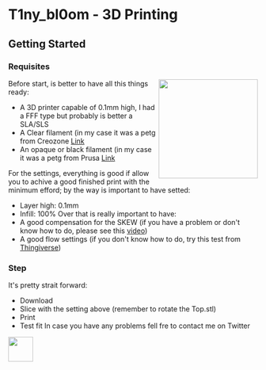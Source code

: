 # T1ny_bl0om - 3D Printing

## Getting Started

### Requisites

<img align="right" width="200" height="200" src="https://github.com/Raffa2s/T1ny_bl0om/blob/T1ny_bl0om/master/Images/photo_2019-07-17_12-13-25.jpg"> Before start, is better to have all this things ready:
* A 3D printer capable of 0.1mm high, I had a FFF type but probably is better a SLA/SLS
* A Clear filament (in my case it was a petg from Creozone [Link](https://www.aliexpress.com/item/32830591502.html?ws_ab_test=searchweb0_0%2Csearchweb201602_8_10065_10068_319_317_10696_10084_453_10083_454_10618_10304_10307_10820_10821_537_10302_536_10843_10059_10884_10887_321_322_10103%2Csearchweb201603_52%2CppcSwitch_0&algo_expid=12bb8986-55f0-40f5-9eec-46a4e6282a33-1&algo_pvid=12bb8986-55f0-40f5-9eec-46a4e6282a33)
* An opaque or black filament (in my case it was a petg from Prusa [Link](https://shop.prusa3d.com/en/prusament/802-prusament-petg-jet-black-1kg.html)

For the settings, everything is good if allow you to achive a good finished print with the minimum efford; by the way is important to have setted:
* Layer high: 0.1mm
* Infill: 100%
Over that is really important to have:
* A good compensation for the SKEW (if you have a problem or don't know how to do, please see this [video](https://www.youtube.com/watch?v=YfAb5IaHDSo))
* A good flow settings (if you don't know how to do, try this test from [Thingiverse](https://www.thingiverse.com/thing:342198))

### Step
It's pretty strait forward:
* Download
* Slice with the setting above (remember to rotate the Top.stl)
* Print
* Test fit
In case you have any problems fell fre to contact me on Twitter



<img src="https://github.com/Raffa2s/T1ny_bl0om/blob/T1ny_bl0om/master/Images/yop.gif" width="50">
